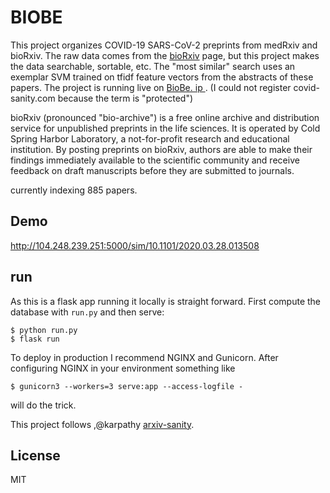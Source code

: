 

# BIOBE 

This project organizes COVID-19 SARS-CoV-2 preprints from medRxiv and bioRxiv. The raw data comes from the [bioRxiv](https://connect.biorxiv.org/relate/content/181) page, but this project makes the data searchable, sortable, etc. The "most similar" search uses an exemplar SVM trained on tfidf feature vectors from the abstracts of these papers. The project is running live on [BioBe. ip ](http://104.248.239.251:5000). (I could not register covid-sanity.com because the term is "protected")

bioRxiv (pronounced "bio-archive") is a free online archive and distribution service for unpublished preprints in the life sciences. It is operated by Cold Spring Harbor Laboratory, a not-for-profit research and educational institution. By posting preprints on bioRxiv, authors are able to make their findings immediately available to the scientific community and receive feedback on draft manuscripts before they are submitted to journals.

currently indexing 885 papers.




## Demo 
http://104.248.239.251:5000/sim/10.1101/2020.03.28.013508

## run

As this is a flask app running it locally is straight forward. First compute the database with `run.py` and then serve:

```
$ python run.py
$ flask run
```

To deploy in production I recommend NGINX and Gunicorn. After configuring NGINX in your environment something like

```
$ gunicorn3 --workers=3 serve:app --access-logfile -
```

will do the trick.




This project follows ,@karpathy
[arxiv-sanity](https://github.com/karpathy/arxiv-sanity-preserver).
## License


MIT
